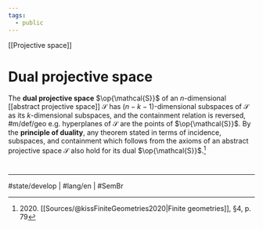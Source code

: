 ```yaml
---
tags:
  - public
---
```

[[Projective space]]
# Dual projective space

The **dual projective space** $\op{\mathcal{S}}$ of an $n$-dimensional [[abstract projective space]] $\mathcal{S}$ has $(n-k-1)$-dimensional subspaces of $\mathcal{S}$ as its $k$-dimensional subspaces,
and the containment relation is reversed, #m/def/geo 
e.g. hyperplanes of $\mathcal{S}$ are the points of $\op{\mathcal{S}}$.
By the **principle of duality**,
any theorem stated in terms of incidence, subspaces, and containment which follows from the axioms of an abstract projective space $\mathcal{S}$ also hold for its dual $\op{\mathcal{S}}$.[^2020]

[^2020]: 2020\. [[Sources/@kissFiniteGeometries2020|Finite geometries]], §4, p. 79


#
---
#state/develop | #lang/en | #SemBr
